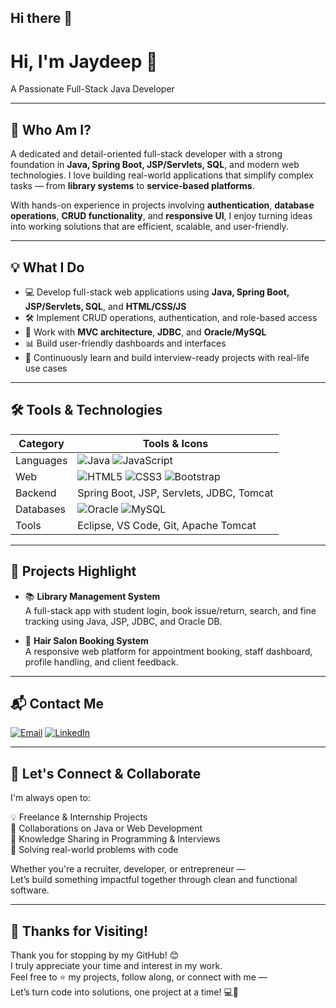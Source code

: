 ## Hi there 👋

<!--
**jaydeep1255/jaydeep1255** is a ✨ _special_ ✨ repository because its `README.md` (this file) appears on your GitHub profile.

Here are some ideas to get you started:

- 🔭 I’m currently working on ...
- 🌱 I’m currently learning ...
- 👯 I’m looking to collaborate on ...
- 🤔 I’m looking for help with ...
- 💬 Ask me about ...
- 📫 How to reach me: ...
- 😄 Pronouns: ...
- ⚡ Fun fact: ...
-->



# Hi, I'm Jaydeep 👋  
A Passionate Full-Stack Java Developer

---

## 🧠 Who Am I?

A dedicated and detail-oriented full-stack developer with a strong foundation in **Java, Spring Boot, JSP/Servlets, SQL**, and modern web technologies. I love building real-world applications that simplify complex tasks — from **library systems** to **service-based platforms**.

With hands-on experience in projects involving **authentication**, **database operations**, **CRUD functionality**, and **responsive UI**, I enjoy turning ideas into working solutions that are efficient, scalable, and user-friendly.

---

## 💡 What I Do

- 💻 Develop full-stack web applications using **Java, Spring Boot, JSP/Servlets, SQL**, and **HTML/CSS/JS**  
- 🛠️ Implement CRUD operations, authentication, and role-based access  
- 🔁 Work with **MVC architecture**, **JDBC**, and **Oracle/MySQL**  
- 📊 Build user-friendly dashboards and interfaces  
- 🧠 Continuously learn and build interview-ready projects with real-life use cases

---


## 🛠️ Tools & Technologies

| Category         | Tools & Icons                                               |
|------------------|-------------------------------------------------------------|
| Languages        | ![Java](https://img.shields.io/badge/Java-blue?logo=java) ![JavaScript](https://img.shields.io/badge/JavaScript-yellow?logo=javascript) |
| Web              | ![HTML5](https://img.shields.io/badge/HTML5-orange?logo=html5) ![CSS3](https://img.shields.io/badge/CSS3-blue?logo=css3) ![Bootstrap](https://img.shields.io/badge/Bootstrap-purple?logo=bootstrap) |
| Backend          | Spring Boot, JSP, Servlets, JDBC, Tomcat                    |
| Databases        | ![Oracle](https://img.shields.io/badge/Oracle-red?logo=oracle) ![MySQL](https://img.shields.io/badge/MySQL-blue?logo=mysql) |
| Tools            | Eclipse, VS Code, Git, Apache Tomcat                        |

---

## 🚀 Projects Highlight

- 📚 **Library Management System**  
  A full-stack app with student login, book issue/return, search, and fine tracking using Java, JSP, JDBC, and Oracle DB.

- 💇 **Hair Salon Booking System**  
  A responsive web platform for appointment booking, staff dashboard, profile handling, and client feedback.

---

## 📬 Contact Me

[![Email](https://img.shields.io/badge/Email-jaydeepyourmail@gmail.com-red?style=for-the-badge&logo=gmail)](mailto:jaydeepyourmail@gmail.com)
[![LinkedIn](https://img.shields.io/badge/LinkedIn-Connect-blue?style=for-the-badge&logo=linkedin)](https://www.linkedin.com/in/your-profile)

---

## 🤝 Let's Connect & Collaborate

I'm always open to:

💡 Freelance & Internship Projects  
🤝 Collaborations on Java or Web Development  
🧠 Knowledge Sharing in Programming & Interviews  
🧩 Solving real-world problems with code  

Whether you're a recruiter, developer, or entrepreneur —  
Let’s build something impactful together through clean and functional software.

---

## 🙏 Thanks for Visiting!

Thank you for stopping by my GitHub! 😊  
I truly appreciate your time and interest in my work.  
Feel free to ⭐️ my projects, follow along, or connect with me —  
Let’s turn code into solutions, one project at a time! 💻🚀

